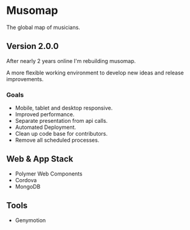 # Musomap

The global map of musicians.

## Version 2.0.0

After nearly 2 years online I'm rebuilding musomap.

A more flexible working environment to develop new ideas and release improvements.

### Goals

- Mobile, tablet and desktop responsive.
- Improved performance.
- Separate presentation from api calls.
- Automated Deployment.
- Clean up code base for contributors.
- Remove all scheduled processes.

## Web & App Stack

- Polymer Web Components
- Cordova
- MongoDB

## Tools

- Genymotion
